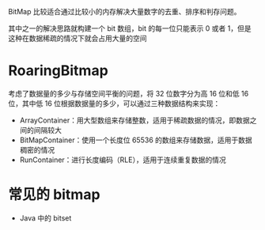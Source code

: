 BitMap 比较适合通过比较小的内存解决大量数字的去重、排序和判存问题。

其中之一的解决思路就构建一个 bit 数组，bit 的每一位只能表示 0 或者 1，但是这种在数据稀疏的情况下就会占用大量的空间

# RoaringBitmap

考虑了数据量的多少与存储空间平衡的问题，将 32 位数字分为高 16 位和低 16 位，其中低 16 位根据数据量的多少，可以通过三种数据结构来实现：

- ArrayContainer：用大型数组来存储整数，适用于稀疏数据的情况，即数据之间的间隔较大
- BitMapContainer：使用一个长度位 65536 的数组来存储数据，适用于数据稠密的情况
- RunContainer：进行长度编码（RLE），适用于连续重复数据的情况

# 常见的 bitmap

- Java 中的 bitset